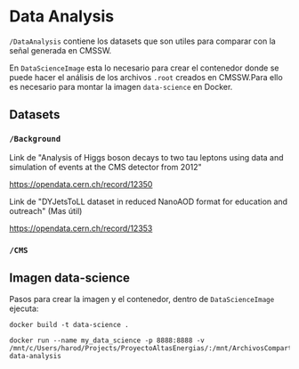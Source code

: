# Data Analysis

`/DataAnalysis` contiene los datasets que son utiles para comparar con la señal generada en CMSSW. 

En `DataScienceImage` esta lo necesario para crear el contenedor donde se puede hacer el análisis de los archivos `.root` creados en CMSSW.Para ello es necesario para montar la imagen `data-science` en Docker.

## Datasets

### `/Background`

Link de "Analysis of Higgs boson decays to two tau leptons using data and simulation of events at the CMS detector from 2012"

https://opendata.cern.ch/record/12350

Link de "DYJetsToLL dataset in reduced NanoAOD format for education and outreach" (Mas útil)

https://opendata.cern.ch/record/12353

### `/CMS`



## Imagen data-science

Pasos para crear la imagen y el contenedor, dentro de `DataScienceImage` ejecuta:

```
docker build -t data-science .

docker run --name my_data_science -p 8888:8888 -v /mnt/c/Users/harod/Projects/ProyectoAltasEnergias/:/mnt/ArchivosCompartidos data-analysis

```